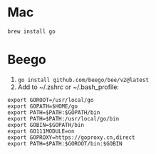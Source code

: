 # Mac
```brew install go```
# Beego
1. ```go install github.com/beego/bee/v2@latest```
2. Add to ~/.zshrc or ~/.bash_profile:
```shell
export GOROOT=/usr/local/go
export GOPATH=$HOME/go
export PATH=$PATH:$GOPATH/bin
export PATH=$PATH:/usr/local/go/bin
export GOBIN=$GOPATH/bin
export GO111MODULE=on
export GOPROXY=https://goproxy.cn,direct
export PATH=$PATH:$GOROOT/bin:$GOBIN
```
